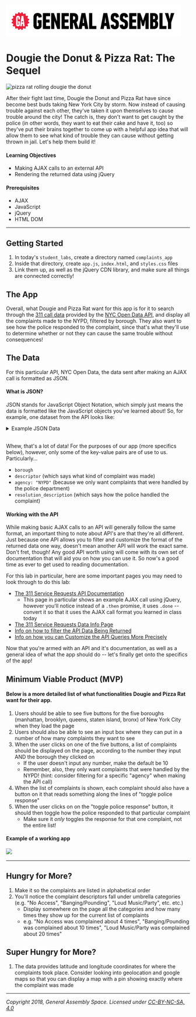 [![General Assembly Logo](/ga_cog.png)](https://generalassemb.ly)

# Dougie the Donut & Pizza Rat: The Sequel

![pizza rat rolling dougie the donut](https://imgur.com/3vFgM5x.png)

After their fight last time, Dougie the Donut and Pizza Rat have since become best buds taking New York City by storm. Now instead of causing trouble against each other, they've taken it upon themselves to cause trouble around the city! The catch is, they don't want to get caught by the police (in other words, they want to eat their cake and have it, too) so they've put their brains together to come up with a helpful app idea that will allow them to see what kind of trouble they can cause without getting thrown in jail. Let's help them build it! 

#### Learning Objectives

- Making AJAX calls to an external API 
- Rendering the returned data using jQuery

#### Prerequisites

- AJAX
- JavaScript
- jQuery
- HTML DOM

---

## Getting Started

1. In today's `student_labs`, create a directory named `complaints_app` 
1. Inside that directory, create `app.js`, `index.html`, and `styles.css` files 
1. Link them up, as well as the jQuery CDN library, and make sure all things are connected correctly! 

## The App 

Overall, what Dougie and Pizza Rat want for this app is for it to search through the [311 call data](https://data.cityofnewyork.us/Social-Services/311-Service-Requests-from-2010-to-Present/erm2-nwe9) provided by the [NYC Open Data API](http://opendata.cityofnewyork.us/), and display all the complaints made to the NYPD, filtered by borough. They also want to see how the police responded to the complaint, since that's what they'll use to determine whether or not they can cause the same trouble without consequences! 

## The Data 

For this particular API, NYC Open Data, the data sent after making an AJAX call is formatted as JSON. 

#### What is JSON? 

JSON stands for JavaScript Object Notation, which simply just means the data is formatted like the JavaScript objects you've learned about! So, for example, one dataset from the API looks like: 

<details><summary>Example JSON Data</summary>
  <strong>When collapsed</strong>
  <img src="https://i.imgur.com/9Xa3jAv.png"> 
  <strong>When opened to see all the key-value pairs</strong>
  <img src="https://i.imgur.com/wksEBdq.png">
</details>
<br>

Whew, that's a lot of data! For the purposes of our app (more specifics below), however, only some of the key-value pairs are of use to us. Particularly...
  * `borough`
  * `descriptor` (which says what kind of complaint was made)
  * `agency: "NYPD"` (because we only want complaints that were handled by the police department)
  * `resolution_description` (which says how the police handled the complaint)
  
#### Working with the API

While making basic AJAX calls to an API will generally follow the same format, an important thing to note about API's are that they're all different. Just because one API allows you to filter and customize the format of the returned data one way, doesn't mean another API will work the exact same. Don't fret, though! Any good API worth using will come with its own set of documentation that will aid you on how you can use it. So now's a good time as ever to get used to reading documentation. 

For this lab in particular, here are some important pages you may need to look through to do this lab: 
  * [The 311 Service Requests API Documentation](https://dev.socrata.com/foundry/data.cityofnewyork.us/fhrw-4uyv)
      * This page in particular shows an example AJAX call using jQuery, however you'll notice instead of a `.then` promise, it uses `.done` -- convert it so that it uses the AJAX call format you learned in class today
  * [The 311 Service Requests Data Info Page](https://data.cityofnewyork.us/Social-Services/311-Service-Requests-from-2010-to-Present/erm2-nwe9)
  * [Info on how to filter the API Data Being Returned](https://dev.socrata.com/docs/filtering.html)
  * [Info on how you can Customize the API Queries More Precisely](https://dev.socrata.com/docs/queries/)
  
Now that you're armed with an API and it's documentation, as well as a general idea of what the app should do -- let's finally get onto the specifics of the app!  

## Minimum Viable Product (MVP)

#### Below is a more detailed list of what functionalities Dougie and Pizza Rat want for their app. 

1. Users should be able to see five buttons for the five boroughs (manhattan, brooklyn, queens, staten island, bronx) of New York City when they load the page 
1. Users should also be able to see an input box where they can put in a number of how many complaints they want to see
1. When the user clicks on one of the five buttons, a list of complaints should be displayed on the page, according to the number they input AND the borough they clicked on
   * If the user doesn't input any number, make the default be 10
   * Remember, also, they only want complaints that were handled by the NYPD! (hint: consider filtering for a specific "agency" when making the API call)
1. When the list of complaints is shown, each complaint should also have a button on it that reads something along the lines of "toggle police response" 
1. When the user clicks on on the "toggle police response" button, it should then toggle how the police responded to that particular complaint
   * Make sure it _only_ toggles the response for that one complaint, not the entire list! 

#### Example of a working app

![](https://imgur.com/ssFKX3J.gif)

---

## Hungry for More? 

1. Make it so the complaints are listed in alphabetical order
1. You'll notice the complaint descriptors fall under umbrella categories (e.g. "No Access", "Banging/Pounding", "Loud Music/Party", etc. etc.) 
    * Display somewhere on the page all the categories and how many times they show up for the current list of complaints
    * e.g. "No Access was complained about 4 times", "Banging/Pounding was complained about 10 times", "Loud Music/Party was complained about 20 times"
  
## Super Hungry for More?

1. The data provides latitude and longitude coordinates for where the complaints took place. Consider looking into  geolocation and google maps so that you can display a map with a pin showing exactly where the complaint was made

---

*Copyright 2018, General Assembly Space. Licensed under [CC-BY-NC-SA, 4.0](https://creativecommons.org/licenses/by-nc-sa/4.0/)*

